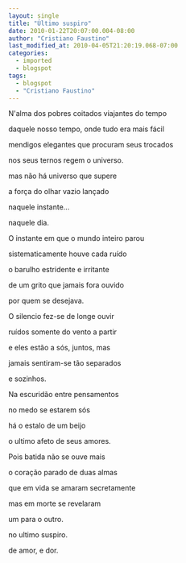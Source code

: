 ```yaml
---
layout: single
title: "Último suspiro"
date: 2010-01-22T20:07:00.004-08:00
author: "Cristiano Faustino"
last_modified_at: 2010-04-05T21:20:19.068-07:00
categories:
  - imported
  - blogspot
tags:
  - blogspot
  - "Cristiano Faustino"
---
```


N'alma dos pobres coitados viajantes do tempo



daquele nosso tempo, onde tudo era mais fácil



mendigos elegantes que procuram seus trocados



nos seus ternos regem o universo.



mas não há universo que supere



a força do olhar vazio lançado



naquele instante...



naquele dia.







O instante em que o mundo inteiro parou



sistematicamente houve cada ruído



o barulho estridente e irritante



de um grito que jamais fora ouvido



por quem se desejava.







O silencio fez-se de longe ouvir



ruídos somente do vento a partir



e eles estão a sós, juntos, mas



jamais sentiram-se tão separados



e sozinhos.







Na escuridão entre pensamentos



no medo se estarem sós



há o estalo de um beijo



o ultimo afeto de seus amores.







Pois batida não se ouve mais



o coração parado de duas almas



que em vida se amaram secretamente



mas em morte se revelaram



um para o outro.



no ultimo suspiro.



de amor, e dor.